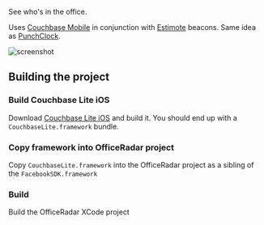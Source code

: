 
See who's in the office.  

Uses [Couchbase Mobile](http://developer.couchbase.com/mobile/) in conjunction with [Estimote](http://estimote.com/) beacons.  Same idea as [PunchClock](https://github.com/panicinc/PunchClock).

![screenshot](http://tleyden-misc.s3.amazonaws.com/blog_images/office_radar_twoscreens_sm.png)

## Building the project

### Build Couchbase Lite iOS

Download [Couchbase Lite iOS](https://github.com/couchbase/couchbase-lite-ios) and build it.  You should end up with a `CouchbaseLite.framework` bundle.

### Copy framework into OfficeRadar project

Copy `CouchbaseLite.framework` into the OfficeRadar project as a sibling of the `FacebookSDK.framework`

### Build

Build the OfficeRadar XCode project
